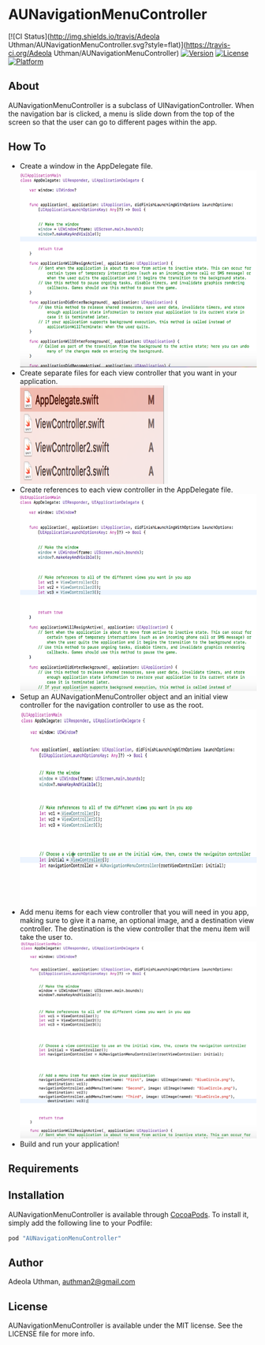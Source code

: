 # AUNavigationMenuController

[![CI Status](http://img.shields.io/travis/Adeola Uthman/AUNavigationMenuController.svg?style=flat)](https://travis-ci.org/Adeola Uthman/AUNavigationMenuController)
[![Version](https://img.shields.io/cocoapods/v/AUNavigationMenuController.svg?style=flat)](http://cocoapods.org/pods/AUNavigationMenuController)
[![License](https://img.shields.io/cocoapods/l/AUNavigationMenuController.svg?style=flat)](http://cocoapods.org/pods/AUNavigationMenuController)
[![Platform](https://img.shields.io/cocoapods/p/AUNavigationMenuController.svg?style=flat)](http://cocoapods.org/pods/AUNavigationMenuController)

## About
AUNavigationMenuController is a subclass of UINavigationController. When the navigation bar is clicked, a menu is slide down from the top of the screen so that the user can go to different pages within the app. 

## How To
- Create a window in the AppDelegate file.
<br><img src="https://github.com/Authman2/AUNavigationMenuController/blob/master/Tutorial/Tutorial1.png" alt="tutorial1" width="500" height="400">
- Create separate files for each view controller that you want in your application.
<br><img src="https://github.com/Authman2/AUNavigationMenuController/blob/master/Tutorial/Tutorial2.png" alt="tutorial2" width="300" height="200">
- Create references to each view controller in the AppDelegate file.
<br><img src="https://github.com/Authman2/AUNavigationMenuController/blob/master/Tutorial/Tutorial3.png" alt="tutorial3" width="500" height="400">
- Setup an AUNavigationMenuController object and an initial view controller for the navigation controller to use as the root.
<br><img src="https://github.com/Authman2/AUNavigationMenuController/blob/master/Tutorial/Tutorial4.png" alt="tutorial4" width="500" height="400">
- Add menu items for each view controller that you will need in you app, making sure to give it a name, an optional image, and a destination view controller. The destination is the view controller that the menu item will take the user to.
<br><img src="https://github.com/Authman2/AUNavigationMenuController/blob/master/Tutorial/Tutorial5.png" alt="tutorial5" width="500" height="400">
- Build and run your application!

## Requirements

## Installation

AUNavigationMenuController is available through [CocoaPods](http://cocoapods.org). To install
it, simply add the following line to your Podfile:

```ruby
pod "AUNavigationMenuController"
```

## Author

Adeola Uthman, authman2@gmail.com

## License

AUNavigationMenuController is available under the MIT license. See the LICENSE file for more info.
